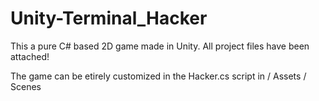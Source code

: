 # Unity-Terminal_Hacker

This a pure C# based 2D game made in Unity. All project files have been attached!

The game can be etirely customized in the Hacker.cs script in / Assets / Scenes
